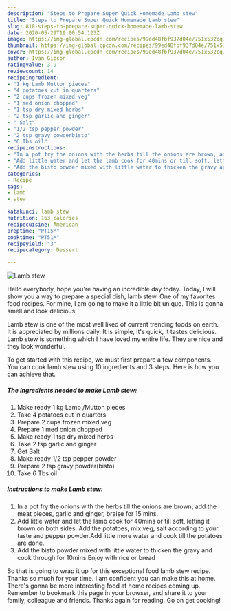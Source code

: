 ```yaml
---
description: "Steps to Prepare Super Quick Homemade Lamb stew"
title: "Steps to Prepare Super Quick Homemade Lamb stew"
slug: 818-steps-to-prepare-super-quick-homemade-lamb-stew
date: 2020-05-29T19:00:54.123Z
image: https://img-global.cpcdn.com/recipes/99ed48fbf937d04e/751x532cq70/lamb-stew-recipe-main-photo.jpg
thumbnail: https://img-global.cpcdn.com/recipes/99ed48fbf937d04e/751x532cq70/lamb-stew-recipe-main-photo.jpg
cover: https://img-global.cpcdn.com/recipes/99ed48fbf937d04e/751x532cq70/lamb-stew-recipe-main-photo.jpg
author: Ivan Gibson
ratingvalue: 3.9
reviewcount: 14
recipeingredient:
- "1 kg Lamb Mutton pieces"
- "4 potatoes cut in quarters"
- "2 cups frozen mixed veg"
- "1 med onion chopped"
- "1 tsp dry mixed herbs"
- "2 tsp garlic and ginger"
- " Salt"
- "1/2 tsp pepper powder"
- "2 tsp gravy powderbisto"
- "6 Tbs oil"
recipeinstructions:
- "In a pot fry the onions with the herbs till the onions are brown, add the meat pieces, garlic and ginger, braise for 15 mins."
- "Add little water and let the lamb cook for 40mins or till soft, letting it brown on both sides. Add the potatoes, mix veg, salt according to your taste and pepper powder.Add little more water and cook till the potatoes are done."
- "Add the bisto powder mixed with little water to thicken the gravy and cook through for 10mins.Enjoy with rice or bread"
categories:
- Recipe
tags:
- lamb
- stew

katakunci: lamb stew 
nutrition: 163 calories
recipecuisine: American
preptime: "PT15M"
cooktime: "PT51M"
recipeyield: "3"
recipecategory: Dessert

---
```



![Lamb stew](https://img-global.cpcdn.com/recipes/99ed48fbf937d04e/751x532cq70/lamb-stew-recipe-main-photo.jpg)

Hello everybody, hope you're having an incredible day today. Today, I will show you a way to prepare a special dish, lamb stew. One of my favorites food recipes. For mine, I am going to make it a little bit unique. This is gonna smell and look delicious.



Lamb stew is one of the most well liked of current trending foods on earth. It is appreciated by millions daily. It is simple, it's quick, it tastes delicious. Lamb stew is something which I have loved my entire life. They are nice and they look wonderful.


To get started with this recipe, we must first prepare a few components. You can cook lamb stew using 10 ingredients and 3 steps. Here is how you can achieve that.

<!--inarticleads1-->

##### The ingredients needed to make Lamb stew:

1. Make ready 1 kg Lamb /Mutton pieces
1. Take 4 potatoes cut in quarters
1. Prepare 2 cups frozen mixed veg
1. Prepare 1 med onion chopped
1. Make ready 1 tsp dry mixed herbs
1. Take 2 tsp garlic and ginger
1. Get  Salt
1. Make ready 1/2 tsp pepper powder
1. Prepare 2 tsp gravy powder(bisto)
1. Take 6 Tbs oil




<!--inarticleads2-->

##### Instructions to make Lamb stew:

1. In a pot fry the onions with the herbs till the onions are brown, add the meat pieces, garlic and ginger, braise for 15 mins.
1. Add little water and let the lamb cook for 40mins or till soft, letting it brown on both sides. Add the potatoes, mix veg, salt according to your taste and pepper powder.Add little more water and cook till the potatoes are done.
1. Add the bisto powder mixed with little water to thicken the gravy and cook through for 10mins.Enjoy with rice or bread




So that is going to wrap it up for this exceptional food lamb stew recipe. Thanks so much for your time. I am confident you can make this at home. There's gonna be more interesting food at home recipes coming up. Remember to bookmark this page in your browser, and share it to your family, colleague and friends. Thanks again for reading. Go on get cooking!
